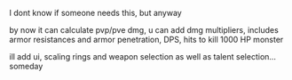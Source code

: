 I dont know if someone needs this, but anyway

by now it can calculate pvp/pve dmg, u can add dmg multipliers, includes armor resistances and armor penetration, DPS, hits to kill 1000 HP monster

ill add ui, scaling rings and weapon selection as well as talent selection... someday
